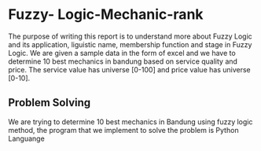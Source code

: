 # Fuzzy- Logic-Mechanic-rank
The purpose of writing this report is to understand more about Fuzzy Logic and its application, liguistic name, membership function and stage in Fuzzy Logic. We are given a sample data in the form of excel and we have to determine 10 best mechanics in bandung based on service quality and price. The service value has universe [0-100] and price value has universe [0-10]. 

## Problem Solving

We are trying to determine 10 best mechanics in Bandung using fuzzy logic method, the program that we implement to solve the problem is Python Languange
